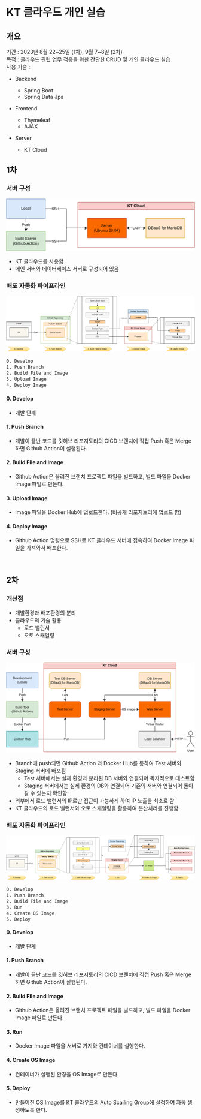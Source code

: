 # KT 클라우드 개인 실습

## 개요  
기간 : 2023년 8월 22~25일 (1차), 9월 7~8일 (2차)  
목적 : 클라우드 관련 업무 적응을 위한 간단한 CRUD 및 개인 클라우드 실습  
사용 기술 :  

- Backend
  - Spring Boot
  - Spring Data Jpa

  
- Frontend
  - Thymeleaf
  - AJAX
  
- Server
  - KT Cloud


## 1차

### 서버 구성
![Structure](images/v1/Server_Structure_v1.png)
- KT 클라우드를 사용함
- 메인 서버와 데이터베이스 서버로 구성되어 있음

### 배포 자동화 파이프라인
![Pipeline](images/v1/Deploy_Pipeline_v1.png)

    0. Develop
    1. Push Branch
    2. Build File and Image
    3. Upload Image
    4. Deploy Image


#### 0. Develop
- 개발 단계

#### 1. Push Branch
- 개발이 끝난 코드를 깃허브 리포지토리의 CICD 브랜치에 직접 Push 혹은 Merge 하면 Github Action이 실행된다.

#### 2. Build File and Image
- Github Action은 올려진 브랜치 프로젝트 파일을 빌드하고, 빌드 파일을 Docker Image 파일로 만든다.

#### 3. Upload Image
- Image 파일을 Docker Hub에 업로드한다. (비공개 리포지토리에 업로드 함)

#### 4. Deploy Image
- Github Action 명령으로 SSH로 KT 클라우드 서버에 접속하여 Docker Image 파일을 가져와서 배포한다.

<br>

## 2차

### 개선점
- 개발환경과 배포환경의 분리
- 클라우드의 기술 활용
  - 로드 밸런서
  - 오토 스캐일링

### 서버 구성
![Structure](images/v2/Server_Structure_v2.png)
- Branch에 push되면 Github Action 과 Docker Hub를 통하여 Test 서버와 Staging 서버에 배포됨
  - Test 서버에서는 실제 환경과 분리된 DB 서버와 연결되어 독자적으로 테스트함
  - Staging 서버에서는 실제 환경의 DB와 연결되어 기존의 서버와 연결되어 돌아갈 수 있는지 확인함.
- 외부에서 로드 밸런서의 IP로만 접근이 가능하게 하여 IP 노출을 최소로 함
- KT 클라우드의 로드 밸런서와 오토 스캐일링을 활용하여 분산처리를 진행함

### 배포 자동화 파이프라인
![Pipeline](images/v2/Deploy_Pipeline_v2.png)

    0. Develop
    1. Push Branch
    2. Build File and Image
    3. Run
    4. Create OS Image
    5. Deploy


#### 0. Develop
- 개발 단계

#### 1. Push Branch
- 개발이 끝난 코드를 깃허브 리포지토리의 CICD 브랜치에 직접 Push 혹은 Merge 하면 Github Action이 실행된다.

#### 2. Build File and Image
- Github Action은 올려진 브랜치 프로젝트 파일을 빌드하고, 빌드 파일을 Docker Image 파일로 만든다.

#### 3. Run
- Docker Image 파일을 서버로 가져와 컨테이너를 실행한다.

#### 4. Create OS Image
- 컨테이너가 실행된 환경을 OS Image로 만든다.

#### 5. Deploy
- 만들어진 OS Image를 KT 클라우드의 Auto Scailing Group에 설정하여 자동 생성하도록 한다.